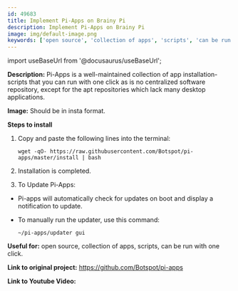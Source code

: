 ```yaml
---
id: 49683
title: Implement Pi-Apps on Brainy Pi
description: Implement Pi-Apps on Brainy Pi
image: img/default-image.png
keywords: ['open source', 'collection of apps', 'scripts', 'can be run with one click']
---
```



import useBaseUrl from '@docusaurus/useBaseUrl';



**Description:** Pi-Apps is a well-maintained collection of app installation-scripts that you can run with one click as is no centralized software repository, except for the apt repositories which lack many desktop applications. 

**Image:** Should be in insta format.

**Steps to install**

1. Copy and paste the following lines into the terminal:

   ```
   wget -qO- https://raw.githubusercontent.com/Botspot/pi-apps/master/install | bash
   ```
2. Installation is completed.  

3. To Update Pi-Apps:

* Pi-apps will automatically check for updates on boot and display a notification to update.

* To manually run the updater, use this command:

  ```
  ~/pi-apps/updater gui
  ```
**Useful for:** open source, collection of apps, scripts, can be run with one click.

**Link to original project:** https://github.com/Botspot/pi-apps

**Link to Youtube Video:** 